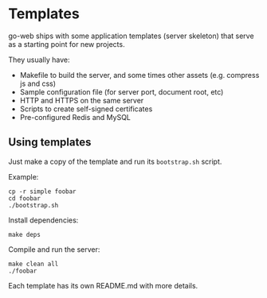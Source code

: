 # Templates

go-web ships with some application templates (server skeleton) that serve as a
starting point for new projects.

They usually have:

- Makefile to build the server, and some times other assets (e.g. compress js and css)
- Sample configuration file (for server port, document root, etc)
- HTTP and HTTPS on the same server
- Scripts to create self-signed certificates
- Pre-configured Redis and MySQL

## Using templates

Just make a copy of the template and run its `bootstrap.sh` script.

Example:

	cp -r simple foobar
	cd foobar
	./bootstrap.sh

Install dependencies:

	make deps

Compile and run the server:

	make clean all
	./foobar

Each template has its own README.md with more details.
